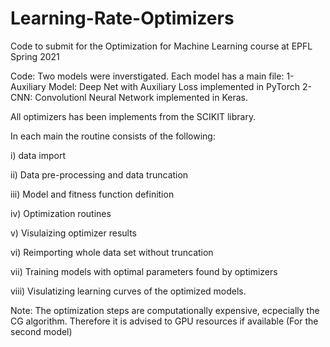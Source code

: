 # Learning-Rate-Optimizers
Code to submit for the Optimization for Machine Learning course at EPFL 
Spring 2021

Code:
Two models were inverstigated. Each model has a main file:
	1- Auxiliary Model: Deep Net with Auxiliary Loss 
	implemented in PyTorch
	2- CNN: Convolutionl Neural Network implemented in Keras.

All optimizers has been implements from the SCIKIT library.

In each main the routine consists of the following:

i) data import

ii) Data pre-processing and data truncation

iii) Model and fitness function definition

iv) Optimization routines

v) Visulaizing optimizer results

vi) Reimporting whole data set without truncation

vii) Training models with optimal parameters found by optimizers

viii) Visulatizing learning curves of the optimized models.

Note: The optimization steps are computationally expensive, 
ecpecially the CG algorithm. 
Therefore it is advised to GPU resources if available (For the second model)
